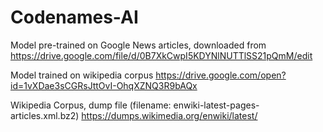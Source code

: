 # Codenames-AI

Model pre-trained on Google News articles, downloaded from
https://drive.google.com/file/d/0B7XkCwpI5KDYNlNUTTlSS21pQmM/edit

Model trained on wikipedia corpus
https://drive.google.com/open?id=1vXDae3sCGRsJttOvI-OhqXZNQ3R9bAQx

Wikipedia Corpus, dump file (filename: enwiki-latest-pages-articles.xml.bz2)
https://dumps.wikimedia.org/enwiki/latest/